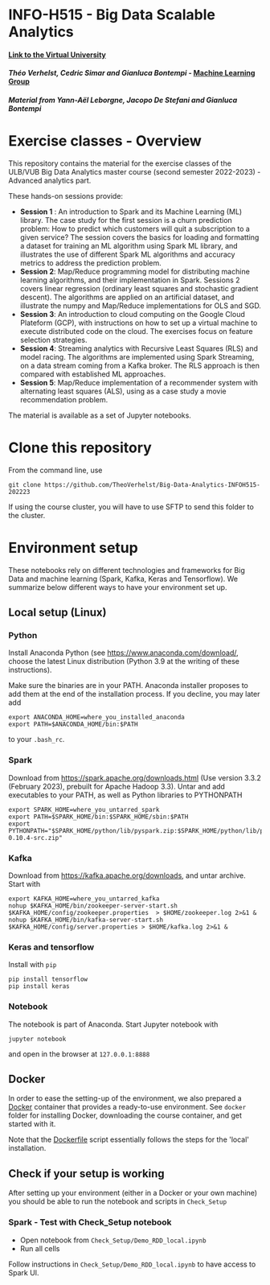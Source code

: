 # INFO-H515 - Big Data Scalable Analytics
#### [Link to the Virtual University](https://uv.ulb.ac.be/course/view.php?id=106385)
#### *Théo Verhelst, Cedric Simar and Gianluca Bontempi* - [Machine Learning Group](http://mlg.ulb.ac.be)
#### *Material from Yann-Aël Leborgne, Jacopo De Stefani and Gianluca Bontempi*

# Exercise classes - Overview

This repository contains the material for the exercise classes of the ULB/VUB Big Data Analytics master course (second semester 2022-2023) - Advanced analytics part.

These hands-on sessions provide:

* **Session 1** : An introduction to Spark and its Machine Learning (ML) library. The case study for the first session is a churn prediction problem: How to predict which customers will quit a subscription to a given service? The session covers the basics for loading and formatting a dataset for training an ML algorithm using Spark ML library, and illustrates the use of different Spark ML algorithms and accuracy metrics to address the prediction problem.
* **Session 2**: Map/Reduce programming model for distributing machine learning algorithms, and their implementation in Spark. Sessions 2 covers linear regression (ordinary least squares and stochastic gradient descent). The algorithms are applied on an artificial dataset, and illustrate the numpy and Map/Reduce implementations for OLS and SGD.
* **Session 3**: An introduction to cloud computing on the Google Cloud Plateform (GCP), with instructions on how to set up a virtual machine to execute distributed code on the cloud. The exercises focus on feature selection strategies.
* **Session 4**: Streaming analytics with Recursive Least Squares (RLS) and model racing. The algorithms are implemented using Spark Streaming, on a data stream coming from a Kafka broker. The RLS approach is then compared with established ML approaches.
* **Session 5**: Map/Reduce implementation of a recommender system with alternating least squares (ALS), using as a case study a movie recommendation problem.


The material is available as a set of Jupyter notebooks.

# Clone this repository

From the command line, use

```
git clone https://github.com/TheoVerhelst/Big-Data-Analytics-INFOH515-202223
```

If using the course cluster, you will have to use SFTP to send this folder to the cluster.

# Environment setup

These notebooks rely on different technologies and frameworks for Big Data and machine learning (Spark, Kafka, Keras and Tensorflow). We summarize below different ways to have your environment set up.

## Local setup (Linux)

### Python

Install Anaconda Python (see https://www.anaconda.com/download/, choose the latest Linux distribution (Python 3.9 at the writing of these instructions).

Make sure the binaries are in your PATH. Anaconda installer proposes to add them at the end of the installation process. If you decline, you may later add

```
export ANACONDA_HOME=where_you_installed_anaconda
export PATH=$ANACONDA_HOME/bin:$PATH
```

to your `.bash_rc`.

### Spark

Download from https://spark.apache.org/downloads.html (Use version 3.3.2 (February 2023), prebuilt for Apache Hadoop 3.3). Untar and add executables to your PATH, as well as Python libraries to PYTHONPATH

```
export SPARK_HOME=where_you_untarred_spark
export PATH=$SPARK_HOME/bin:$SPARK_HOME/sbin:$PATH
export PYTHONPATH="$SPARK_HOME/python/lib/pyspark.zip:$SPARK_HOME/python/lib/py4j-0.10.4-src.zip"
```

### Kafka

Download from https://kafka.apache.org/downloads, and untar archive. Start with

```
export KAFKA_HOME=where_you_untarred_kafka
nohup $KAFKA_HOME/bin/zookeeper-server-start.sh $KAFKA_HOME/config/zookeeper.properties  > $HOME/zookeeper.log 2>&1 &
nohup $KAFKA_HOME/bin/kafka-server-start.sh $KAFKA_HOME/config/server.properties > $HOME/kafka.log 2>&1 &
```

### Keras and tensorflow

Install with `pip`

```
pip install tensorflow
pip install keras
```

### Notebook

The notebook is part of Anaconda. Start Jupyter notebook with

```
jupyter notebook
```

and open in the browser at `127.0.0.1:8888`


## Docker

In order to ease the setting-up of the environment, we also prepared a [Docker](https://www.docker.com/) container that provides a ready-to-use environment. See `docker` folder for installing Docker, downloading the course container, and get started with it.

Note that the [Dockerfile](https://github.com/TheoVerhelst/Big-Data-Analytics-INFOH515-202223/blob/main/Docker/Dockerfile) script essentially follows the steps for the 'local' installation.

## Check if your setup is working

After setting up your environment (either in a Docker or your own machine) you should be able to run the notebook and scripts in `Check_Setup`

### Spark - Test with Check_Setup notebook

* Open notebook from  `Check_Setup/Demo_RDD_local.ipynb`
* Run all cells

Follow instructions in `Check_Setup/Demo_RDD_local.ipynb` to have access to Spark UI.
